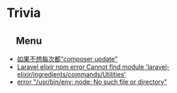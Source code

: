 # Trivia
## 　Menu
- [如果不想每次都“composer update”](https://github.com/SunDoge/trivia/issues/1)
- [Laravel elixir npm error Cannot find module 'laravel-elixir/ingredients/commands/Utilities'](https://github.com/SunDoge/trivia/issues/2)
- [error "/usr/bin/env: node: No such file or directory"](https://github.com/SunDoge/trivia/issues/3)
